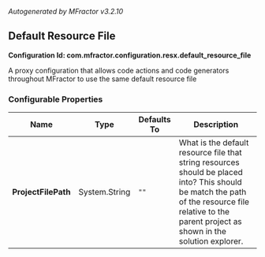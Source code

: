 *Autogenerated by MFractor v3.2.10*
## Default Resource File

**Configuration Id: com.mfractor.configuration.resx.default_resource_file**

A proxy configuration that allows code actions and code generators throughout MFractor to use the same default resource file


### Configurable Properties

| Name | Type | Defaults To | Description |
|------|------|-------------|-------------|
| **ProjectFilePath** | System.String | `""` | What is the default resource file that string resources should be placed into? This should be match the path of the resource file relative to the parent project as shown in the solution explorer. |

